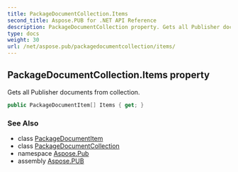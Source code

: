 ```yaml
---
title: PackageDocumentCollection.Items
second_title: Aspose.PUB for .NET API Reference
description: PackageDocumentCollection property. Gets all Publisher documents from collection
type: docs
weight: 30
url: /net/aspose.pub/packagedocumentcollection/items/
---
```

## PackageDocumentCollection.Items property

Gets all Publisher documents from collection.

```csharp
public PackageDocumentItem[] Items { get; }
```

### See Also

* class [PackageDocumentItem](../../packagedocumentitem/)
* class [PackageDocumentCollection](../)
* namespace [Aspose.Pub](../../packagedocumentcollection/)
* assembly [Aspose.PUB](../../../)


